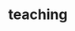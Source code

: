 ---
layout: page
title: teaching
nav: true
nav_order: 6
dropdown: true
children: 
    - title: projects
      permalink: /projects/
    - title: teaching assistant
      permalink: /ta/
---